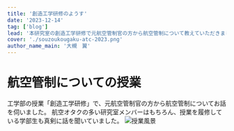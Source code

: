 ```yaml
---
title: '創造工学研修のようす'
date: '2023-12-14'
tag: ['blog']
lead: '本研究室の創造工学研修で元航空管制官の方から航空管制について教えていただきました。'
cover: './souzoukougaku-atc-2023.png'
author_name_main: '大槻　翼'
---
```


# 航空管制についての授業

工学部の授業「創造工学研修」で、元航空管制官の方から航空管制についてお話を伺いました。
航空オタクの多い研究室メンバーはもちろん、授業を履修している学部生も真剣に話を聞いていました。
![授業風景](./souzoukougaku-atc-2023.png)

